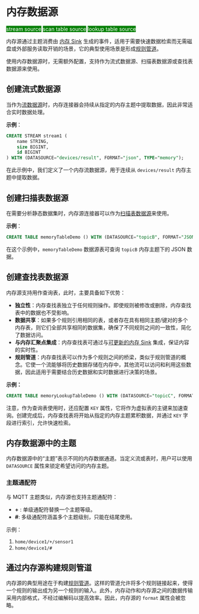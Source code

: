 # 内存数据源

<span style="background:green;color:white;">stream source</span>
<span style="background:green;color:white">scan table source</span>
<span style="background:green;color:white">lookup table source</span>

内存源通过主题消费由 [内存 Sink](../../sinks/builtin/memory.md) 生成的事件，适用于需要快速数据检索而无需磁盘或外部服务读取开销的场景，它的典型使用场景是形成[规则管道](../../rules/rule_pipeline.md)。

使用内存数据源时，无需额外配置，支持作为流式数据源、扫描表数据源或查找表数据源来使用。

## 创建流式数据源

当作为[流数据源](../../streams/overview.md)时，内存连接器会持续从指定的内存主题中提取数据，因此非常适合实时数据处理。

**示例**：

```sql
CREATE STREAM stream1 (
    name STRING,
    size BIGINT,
    id BIGINT
) WITH (DATASOURCE="devices/result", FORMAT="json", TYPE="memory");
```

在此示例中，我们定义了一个内存流数据源，用于连续从 `devices/result` 内存主题中提取数据。

## 创建扫描表数据源

在需要分析静态数据集时，内存源连接器可以作为[扫描表数据源](../../tables/scan.md)来使用。

**示例**：

```sql
CREATE TABLE memoryTableDemo () WITH (DATASOURCE="topicB", FORMAT="JSON", TYPE="memory");
```

在这个示例中，`memoryTableDemo` 数据源表可查询 `topicB` 内存主题下的 JSON 数据。

## 创建查找表数据源

内存源支持用作查询表，此时，主要具备如下优势：

- **独立性**：内存查找表独立于任何规则操作。即使规则被修改或删除，内存查找表中的数据也不受影响。
- **数据共享**：如果多个规则引用相同的表，或者存在具有相同主题/键对的多个内存表，则它们全部共享相同的数据集，确保了不同规则之间的一致性，简化了数据访问。
- **与内存汇聚点集成**：内存查找表可通过与[可更新的内存 Sink](../../sinks/builtin/memory.md#updatable-sink) 集成，保证内容的实时性。
- **规则管道**：内存查找表可以作为多个规则之间的桥梁，类似于规则管道的概念。它使一个流能够将历史数据存储在内存中，其他流可以访问和利用这些数据，因此适用于需要结合历史数据和实时数据进行决策的场景。

**示例：**

```sql
CREATE TABLE memoryLookupTableDemo () WITH (DATASOURCE="topicC", FORMAT="JSON", TYPE="memory");
```

注意，作为查询表使用时，还应配置 `KEY` 属性，它将作为虚拟表的主键来加速查询。创建完成后，内存查找表将开始从指定的内存主题累积数据，并通过  `KEY`  字段进行索引，允许快速检索。

## 内存数据源中的主题

内存数据源中的“主题”表示不同的内存数据通道。当定义流或表时，用户可以使用 `DATASOURCE` 属性来锁定希望访问的内存主题。

### 主题通配符

与 MQTT 主题类似，内存源也支持主题通配符：

- **+** : 单级通配符替换一个主题等级。
- **#**: 多级通配符涵盖多个主题级别，只能在结尾使用。

示例：

1. `home/device1/+/sensor1`
2. `home/device1/#`

## 通过内存源构建规则管道

内存源的典型用途在于构建[规则管道](../../rules/rule_pipeline.md)。这样的管道允许将多个规则链接起来，使得一个规则的输出成为另一个规则的输入。此外，内存动作和内存源之间的数据传输采用内部格式，不经过编解码以提高效率。因此，内存源的 `format` 属性会被忽略。

